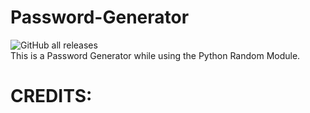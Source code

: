 # Password-Generator
![GitHub all releases](https://img.shields.io/github/downloads/SandeepBenny/Password-Generator/total?style=plastic)
<br>This is a Password Generator while using the Python Random Module.</br>
<footer><h1>CREDITS:</h1></footer>
